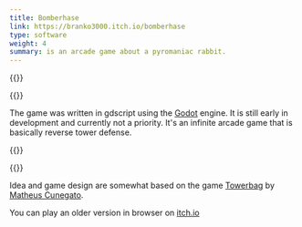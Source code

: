 ```yaml
---
title: Bomberhase
link: https://branko3000.itch.io/bomberhase
type: software
weight: 4
summary: is an arcade game about a pyromaniac rabbit.
---
```

{{<img screenshot-2>}}

{{<img screenshot-1>}}

The game was written in gdscript using the [Godot](https://godotengine.org/) engine. It is still early in development and currently not a priority. It's an infinite arcade game that is basically reverse tower defense.

{{<gif player-animation>}}

{{<img player-sheet>}}

Idea and game design are somewhat based on the game [Towerbag](https://matheuscunegato.itch.io/towerbag) by [Matheus Cunegato](https://twitter.com/MatheusCunegato).

You can play an older version in browser on [itch.io](https://branko3000.itch.io/bomberhase)
